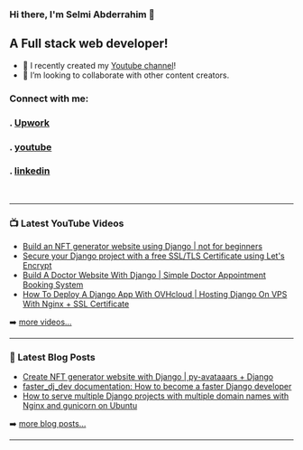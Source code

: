 ### Hi there, I'm Selmi Abderrahim 👋


## A Full stack web developer!

- 🔭 I recently created my [Youtube channel](https://www.youtube.com/channel/UCmrvAIpkl1L8WlalusTRlnw)!
- 👯 I’m looking to collaborate with other content creators.



### Connect with me:

### . [Upwork](http://bit.ly/SAupwork)
### . [youtube](https://bit.ly/STYtChannel)
### . [linkedin](https://bit.ly/SelmiALi)
<br />

---

### 📺 Latest YouTube Videos

<!-- YOUTUBE:START -->
- [Build an NFT generator website using Django | not for beginners](https://youtu.be/6h5W1CYElgw)
- [Secure your Django project with a free SSL/TLS Certificate using Let's Encrypt](https://youtu.be/HO8oKVxiOOY)
- [Build A Doctor Website With Django | Simple Doctor Appointment Booking System](https://youtu.be/3_3q_dE4_qs)
- [How To Deploy A Django App With OVHcloud | Hosting Django On VPS With Nginx + SSL Certificate](https://youtu.be/2pii8YuThGk)
<!-- YOUTUBE:END -->

➡️ [more videos...](https://www.youtube.com/channel/UCmrvAIpkl1L8WlalusTRlnw)

---

### 📕 Latest Blog Posts

<!-- BLOG-POST-LIST:START -->
- [Create NFT generator website with Django | py-avataaars + Django](https://selmi.tech/blog/post/create-nft-generator-website-with-django-py-avataaars-django949408)
- [faster_dj_dev documentation: How to become a faster Django developer](https://selmi.tech/blog/post/faster_dj_dev-documentation-how-to-become-a-faster-django-developer335421)
- [How to serve multiple Django projects with multiple domain names with Nginx and gunicorn on Ubuntu](https://selmi.tech/blog/post/how-to-serve-multiple-django-projects-with-multiple-domain-names-with-nginx-and-gunicorn-on-ubuntu670302)
<!-- BLOG-POST-LIST:END -->

➡️ [more blog posts...]([https://www.quora.com/q/justpython](https://selmi.tech))

---






